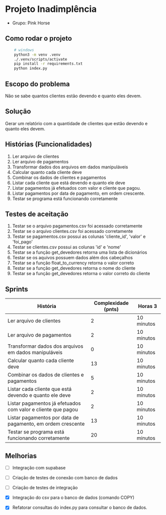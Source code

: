 # Projeto Inadimplência

- Grupo: Pink Horse

## Como rodar o projeto

```bash
    # windows
    python3 -m venv .venv
    ./.venv/scripts/activate
    pip install -r requirements.txt
    python index.py
```

## Escopo do problema

Não se sabe quantos clientes estão devendo e quanto eles devem.

## Solução

Gerar um relatório com a quantidade de clientes que estão devendo e quanto eles devem.

## Histórias (Funcionalidades)

1. Ler arquivo de clientes
2. Ler arquivo de pagamentos
3. Transformar dados dos arquivos em dados manipuláveis
4. Calcular quanto cada cliente deve
5. Combinar os dados de clientes e pagamentos
6. Listar cada cliente que está devendo e quanto ele deve
7. Listar pagamentos já efetuados com valor e cliente que pagou.
8. Listar pagamentos por data de pagamento, em ordem crescente.
9. Testar se programa está funcionando corretamente

## Testes de aceitação

1. Testar se o arquivo pagamentos.csv foi acessado corretamente
2. Testar se o arquivo clientes.csv foi acessado corretamente
3. Testar se pagamentos.csv possui as colunas 'cliente_id', 'valor' e 'foi_pago'
4. Testar se clientes.csv possui as colunas 'id' e 'nome'
5. Testar se a função get_devedores retorna uma lista de dicionários
6. Testar se os aquivos possuem dados além dos cabeçalhos
7. Testar se a função float_to_currency retorna o valor correto
8. Testar se a função get_devedores retorna o nome do cliente
9. Testar se a função get_devedores retorna o valor correto do cliente

## Sprints

| História | Complexidade (pnts)| Horas 3 |
| -------- | -------- | -------- |
| Ler arquivo de clientes   | 2     | 10 minutos     |
| Ler arquivo de pagamentos   | 2     | 10 minutos     |
| Transformar dados dos arquivos em dados manipuláveis    | 0     | 10 minutos     |
| Calcular quanto cada cliente deve    | 13     | 10 minutos     |
| Combinar os dados de clientes e pagamentos    | 5    | 10 minutos     |
| Listar cada cliente que está devendo e quanto ele deve    | 2     | 10 minutos     |
| Listar pagamentos já efetuados com valor e cliente que pagou    | 2     | 10 minutos     |
| Listar pagamentos por data de pagamento, em ordem crescente    | 13     | 10 minutos     |
| Testar se programa está funcionando corretamente    | 20    | 10 minutos     |

## Melhorias

- [ ] Integração com supabase

- [ ] Criação de testes de conexão com banco de dados
- [ ] Criação de testes de integração

- [X] Integração do csv para o banco de dados (comando COPY)
- [X] Refatorar consultas do index.py para consultar o banco de dados.
